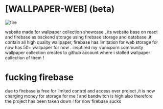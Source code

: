 #                              [WALLPAPER-WEB] (beta)
                                               
![fire](https://user-images.githubusercontent.com/104635627/180643031-6ad3acde-888b-4227-bc6a-cbf7f147b6cf.jpg)

                                                         
   website made for wallpaper collection showcase , its website base on react and firebase as backend storage using firebase storage and database ,it contain all high quality wallpaper, firebase has limitation for web storage for now has 50+ wallpaper for now . insptired my r/unixporn community wallpaper collection creates to github account where i stolled wallpaper collection of them !
   
# fucking firebase
   
   due to firebase is free for limited control and access over project ,it is now charging money for storage for me ! and bandwitch is high also therefore the project has been taken down ! for now firebase sucks 
